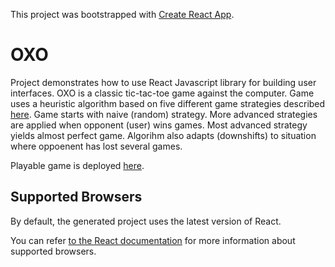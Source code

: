 This project was bootstrapped with [Create React App](https://github.com/facebookincubator/create-react-app).

# OXO
Project demonstrates how to use React Javascript library for building user interfaces. OXO is a classic tic-tac-toe game against the computer. Game uses a heuristic algorithm based on five different game strategies described [here](https://en.wikipedia.org/wiki/Tic-tac-toe). Game starts with naive (random) strategy. More advanced strategies are applied when opponent (user) wins games. Most advanced strategy yields almost perfect game. Algorihm also adapts (downshifts) to situation where oppoenent has lost several games.

Playable game is deployed [here](http://mtakanen.github.io/).

## Supported Browsers

By default, the generated project uses the latest version of React.

You can refer [to the React documentation](https://reactjs.org/docs/react-dom.html#browser-support) for more information about supported browsers.

